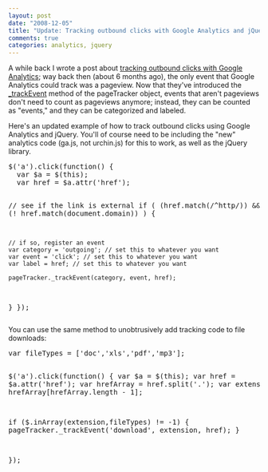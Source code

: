 ```yaml
--- 
layout: post
date: "2008-12-05"
title: "Update: Tracking outbound clicks with Google Analytics and jQuery"
comments: true
categories: analytics, jquery
---
```


A while back I wrote a post about <a href="http://blog.rebeccamurphey.com/2008/01/06/track-outbound-clicks-with-google-analytics-and-jquery/">tracking outbound clicks with Google Analytics</a>; way back then (about 6 months ago), the only event that Google Analytics could track was a pageview. Now that they've introduced the <a href="http://code.google.com/apis/analytics/docs/eventTrackerOverview.html">_trackEvent</a> method of the pageTracker object, events that aren't pageviews don't need to count as pageviews anymore; instead, they can be counted as "events," and they can be categorized and labeled.

Here's an updated example of how to track outbound clicks using Google Analytics and jQuery. You'll of course need to be including the "new" analytics code (ga.js, not urchin.js) for this to work, as well as the jQuery library.

<div class="CodeRay">
  <div class="code"><pre>$('a').click(function() {
  var $a = $(this);
  var href = $a.attr('href');

  // see if the link is external
  if ( (href.match(/^http/)) &amp;&amp; (! href.match(document.domain)) ) {

    // if so, register an event
    var category = 'outgoing'; // set this to whatever you want
    var event = 'click'; // set this to whatever you want
    var label = href; // set this to whatever you want

    pageTracker._trackEvent(category, event, href);
  }
});</pre></div>
</div>


You can use the same method to unobtrusively add tracking code to file downloads:

<div class="CodeRay">
  <div class="code"><pre>var fileTypes = ['doc','xls','pdf','mp3'];

$('a').click(function() {
  var $a = $(this);
  var href = $a.attr('href');
  var hrefArray = href.split('.');
  var extension = hrefArray[hrefArray.length - 1];

  if ($.inArray(extension,fileTypes) != -1) {
      pageTracker._trackEvent('download', extension, href);
  }

});</pre></div>
</div>